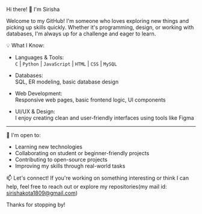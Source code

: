 Hi there! 👋 I'm Sirisha

Welcome to my GitHub! I'm someone who loves exploring new things and picking up skills quickly. Whether it's programming, design, or working with databases, I'm always up for a challenge and eager to learn.

💡 What I Know:
- Languages & Tools:  
  `C` | `Python` | `JavaScript` | `HTML` | `CSS` | `MySQL`

- Databases:  
  SQL, ER modeling, basic database design

- Web Development:  
  Responsive web pages, basic frontend logic, UI components

- UI/UX & Design:  
  I enjoy creating clean and user-friendly interfaces using tools like Figma

---

🚀 I'm open to:
- Learning new technologies
- Collaborating on student or beginner-friendly projects
- Contributing to open-source projects
- Improving my skills through real-world tasks

📫 Let's connect!
If you're working on something interesting or think I can help, feel free to reach out or explore my repositories(my mail id: sirishakota1809@gmail.com)

Thanks for stopping by!
